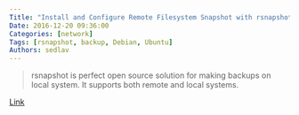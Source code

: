 ```yaml
---
Title: "Install and Configure Remote Filesystem Snapshot with rsnapshot"
Date: 2016-12-20 09:36:00
Categories: [network]
Tags: [rsnapshot, backup, Debian, Ubuntu]
Authors: sedlav
---
```


> rsnapshot is perfect open source solution for making backups on local system. It supports both remote and local systems.

[Link](https://www.cyberciti.biz/faq/linux-rsnapshot-backup-howto/)
